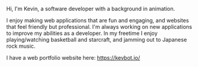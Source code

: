 Hi, I'm Kevin, a software developer with a background in animation.  

I enjoy making web applications that are fun and engaging, and websites that feel friendly but professional. I'm always working on new applications to improve my abilities as a developer. In my freetime I enjoy playing/watching basketball and starcraft, and jamming out to Japanese rock music.

I have a web portfolio website here: https://kevbot.io/


